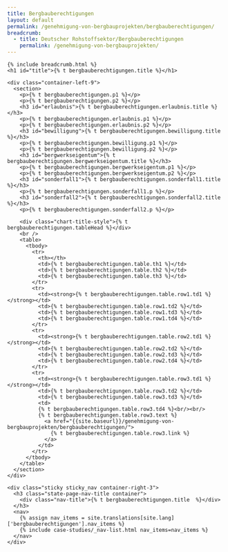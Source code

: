 ```yaml
---
title: Bergbauberechtigungen
layout: default
permalink: /genehmigung-von-bergbauprojekten/bergbauberechtigungen/
breadcrumb:
  - title: Deutscher Rohstoffsektor/Bergbauberechtigungen
    permalink: /genehmigung-von-bergbauprojekten/
---
```


<link rel="stylesheet" type="text/css" href="{{ site.baseurl_root }}/css/slick-theme.css"/>
<link rel="stylesheet" type="text/css" href="//cdn.jsdelivr.net/jquery.slick/1.6.0/slick.css"/>

<main class="container-page-wrapper layout-state-pages">
  <section class="container" style="position: relative;">

    {% include breadcrumb.html %}
    <h1 id="title">{% t bergbauberechtigungen.title %}</h1>

    <div class="container-left-9">
      <section>
        <p>{% t bergbauberechtigungen.p1 %}</p>
        <p>{% t bergbauberechtigungen.p2 %}</p>
        <h3 id="erlaubnis">{% t bergbauberechtigungen.erlaubnis.title %}</h3>
        <p>{% t bergbauberechtigungen.erlaubnis.p1 %}</p>
        <p>{% t bergbauberechtigungen.erlaubnis.p2 %}</p>
        <h3 id="bewilligung">{% t bergbauberechtigungen.bewilligung.title %}</h3>
        <p>{% t bergbauberechtigungen.bewilligung.p1 %}</p>
        <p>{% t bergbauberechtigungen.bewilligung.p2 %}</p>
        <h3 id="bergwerkseigentum">{% t bergbauberechtigungen.bergwerkseigentum.title %}</h3>
        <p>{% t bergbauberechtigungen.bergwerkseigentum.p1 %}</p>
        <p>{% t bergbauberechtigungen.bergwerkseigentum.p2 %}</p>
        <h3 id="sonderfall1">{% t bergbauberechtigungen.sonderfall1.title %}</h3>
        <p>{% t bergbauberechtigungen.sonderfall1.p %}</p>
        <h3 id="sonderfall2">{% t bergbauberechtigungen.sonderfall2.title %}</h3>
        <p>{% t bergbauberechtigungen.sonderfall2.p %}</p>

        <div class="chart-title-style">{% t bergbauberechtigungen.tableHead %}</div>
        <br />
        <table>
          <tbody>
            <tr>
              <th></th>
              <td>{% t bergbauberechtigungen.table.th1 %}</td>
              <td>{% t bergbauberechtigungen.table.th2 %}</td>
              <td>{% t bergbauberechtigungen.table.th3 %}</td>
            </tr>
            <tr>
              <td><strong>{% t bergbauberechtigungen.table.row1.td1 %}</strong></td>
              <td>{% t bergbauberechtigungen.table.row1.td2 %}</td>
              <td>{% t bergbauberechtigungen.table.row1.td3 %}</td>
              <td>{% t bergbauberechtigungen.table.row1.td4 %}</td>
            </tr>
            <tr>
              <td><strong>{% t bergbauberechtigungen.table.row2.td1 %}</strong></td>
              <td>{% t bergbauberechtigungen.table.row2.td2 %}</td>
              <td>{% t bergbauberechtigungen.table.row2.td3 %}</td>
              <td>{% t bergbauberechtigungen.table.row2.td4 %}</td>
            </tr>
            <tr>
              <td><strong>{% t bergbauberechtigungen.table.row3.td1 %}</strong></td>
              <td>{% t bergbauberechtigungen.table.row3.td2 %}</td>
              <td>{% t bergbauberechtigungen.table.row3.td3 %}</td>
              <td>
              {% t bergbauberechtigungen.table.row3.td4 %}<br/><br/>
              {% t bergbauberechtigungen.table.row3.text %}
                <a href="{{site.baseurl}}/genehmigung-von-bergbauprojekten/bergbauberechtigungen/">
                  {% t bergbauberechtigungen.table.row3.link %}
                </a>
              </td>
            </tr>
          </tbody>
        </table>
      </section>
    </div>

    <div class="sticky sticky_nav container-right-3">
      <h3 class="state-page-nav-title container">
        <div class="nav-title">{% t bergbauberechtigungen.title  %}</div>
      </h3>
      <nav>
        {% assign nav_items = site.translations[site.lang]['bergbauberechtigungen'].nav_items %}
        {% include case-studies/_nav-list.html nav_items=nav_items %}
      </nav>
    </div>
  </section>
</main>

<script src="https://ajax.googleapis.com/ajax/libs/jquery/1.12.4/jquery.min.js"></script>
<script type="text/javascript" src="//cdn.jsdelivr.net/jquery.slick/1.6.0/slick.min.js"></script>
<script type="text/javascript" src="{{ site.baseurl_root }}/js/lib/static.min.js" charset="utf-8"></script>

<script type="text/javascript">
    $(document).ready(function(){
      $('.fakten_salze').slick({
        dots: true,
        speed: 500
      });
    });
</script>
